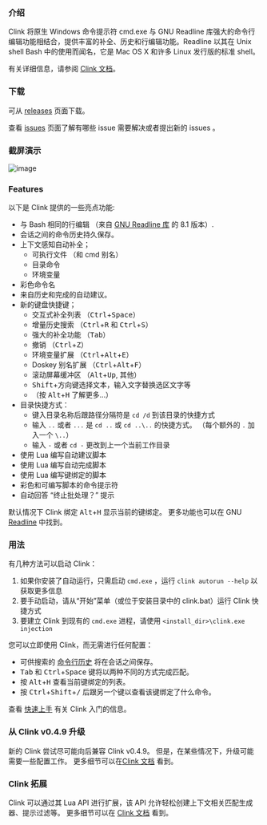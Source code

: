 ### 介绍

Clink 将原生 Windows 命令提示符 cmd.exe 与 GNU Readline 库强大的命令行编辑功能相结合，提供丰富的补全、历史和行编辑功能。Readline 以其在 Unix shell Bash 中的使用而闻名，它是 Mac OS X 和许多 Linux 发行版的标准 shell。

有关详细信息，请参阅 [Clink 文档](https://chrisant996.github.io/clink/clink.html)。

### 下载

可从 [releases](https://github.com/chrisant996/clink/releases) 页面下载。

查看 [issues](https://github.com/chrisant996/clink/issues) 页面了解有哪些 issue 需要解决或者提出新的 issues 。

### 截屏演示

![image](https://chrisant996.github.io/clink/images/clink_demo.png)

### Features

以下是 Clink 提供的一些亮点功能:

- 与 Bash 相同的行编辑 （来自 [GNU Readline 库](https://tiswww.case.edu/php/chet/readline/rltop.html) 的 8.1 版本）.
- 会话之间的命令历史持久保存。
- 上下文感知自动补全；
  - 可执行文件 （和 cmd 别名）
  - 目录命令
  - 环境变量
- 彩色命令名
- 来自历史和完成的自动建议。
- 新的键盘快捷键；
  - 交互式补全列表 （<kbd>Ctrl</kbd>+<kbd>Space</kbd>）
  - 增量历史搜索 （<kbd>Ctrl</kbd>+<kbd>R</kbd> 和 <kbd>Ctrl</kbd>+<kbd>S</kbd>）
  - 强大的补全功能 （<kbd>Tab</kbd>）
  - 撤销 （<kbd>Ctrl</kbd>+<kbd>Z</kbd>）
  - 环境变量扩展 （<kbd>Ctrl</kbd>+<kbd>Alt</kbd>+<kbd>E</kbd>）
  - Doskey 别名扩展 （<kbd>Ctrl</kbd>+<kbd>Alt</kbd>+<kbd>F</kbd>）
  - 滚动屏幕缓冲区 （<kbd>Alt</kbd>+<kbd>Up</kbd>, 其他）
  - <kbd>Shift</kbd>+方向键选择文本，输入文字替换选区文字等
  - （按 <kbd>Alt</kbd>+<kbd>H</kbd> 了解更多...）
- 目录快捷方式：
  - 键入目录名称后跟路径分隔符是 `cd /d` 到该目录的快捷方式
  - 输入 `..` 或者 `...` 是 `cd ..` 或 `cd ..\..` 的快捷方式。 （每个额外的 `.` 加入一个 `\..`）
  - 输入 `-` 或者 `cd -` 更改到上一个当前工作目录
- 使用 Lua 编写自动建议脚本
- 使用 Lua 编写自动完成脚本
- 使用 Lua 编写键绑定的脚本
- 彩色和可编写脚本的命令提示符
- 自动回答 “终止批处理？” 提示

默认情况下 Clink 绑定 <kbd>Alt</kbd>+<kbd>H</kbd> 显示当前的键绑定。 更多功能也可以在 GNU [Readline](https://tiswww.cwru.edu/php/chet/readline/readline.html) 中找到。

### 用法

有几种方法可以启动 Clink：

1. 如果你安装了自动运行，只需启动 `cmd.exe` ，运行 `clink autorun --help` 以获取更多信息
2. 要手动启动，请从“开始”菜单（或位于安装目录中的 clink.bat）运行 Clink 快捷方式
3. 要建立 Clink 到现有的 `cmd.exe` 进程，请使用 `<install_dir>\clink.exe injection`

您可以立即使用 Clink，而无需进行任何配置：

- 可供搜索的 [命令行历史](#saved-command-history) 将在会话之间保存。
- <kbd>Tab</kbd> 和 <kbd>Ctrl</kbd>+<kbd>Space</kbd> 键将以两种不同的方式完成匹配。
- 按 <kbd>Alt</kbd>+<kbd>H</kbd> 查看当前键绑定的列表。
- 按 <kbd>Ctrl</kbd>+<kbd>Shift</kbd>+<kbd>/</kbd> 后跟另一个键以查看该键绑定了什么命令。

查看 [快速上手](https://chrisant996.github.io/clink/clink.html#getting-started) 有关 Clink 入门的信息。

### 从 Clink v0.4.9 升级

新的 Clink 尝试尽可能向后兼容 Clink v0.4.9。 但是，在某些情况下，升级可能需要一些配置工作。 更多细节可以在[Clink 文档](https://chrisant996.github.io/clink/clink.html) 看到。

### Clink 拓展

Clink 可以通过其 Lua API 进行扩展，该 API 允许轻松创建上下文相关匹配生成器、提示过滤等。 更多细节可以在 [Clink 文档](https://chrisant996.github.io/clink/clink.html) 看到。

